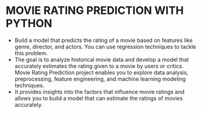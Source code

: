 # MOVIE RATING PREDICTION WITH PYTHON
- Build a model that predicts the rating of a movie based on features like
genre, director, and actors. You can use regression techniques to tackle
this problem.
- The goal is to analyze historical movie data and develop a model that
accurately estimates the rating given to a movie by users or critics.
Movie Rating Prediction project enables you to explore data analysis,
preprocessing, feature engineering, and machine learning modeling
techniques.
-  It provides insights into the factors that influence movie ratings
and allows you to build a model that can estimate the ratings of movies
accurately.
